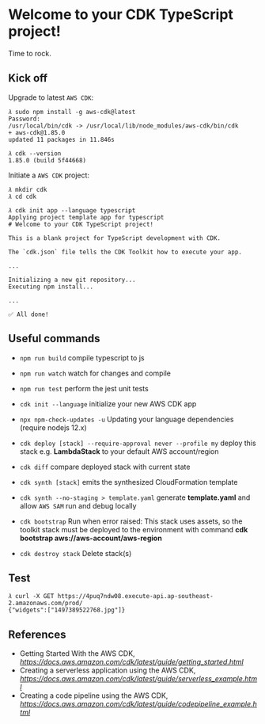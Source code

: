 # Welcome to your CDK TypeScript project!

Time to rock.
## Kick off

Upgrade to latest `AWS CDK`:

```
𝜆 sudo npm install -g aws-cdk@latest
Password:
/usr/local/bin/cdk -> /usr/local/lib/node_modules/aws-cdk/bin/cdk
+ aws-cdk@1.85.0
updated 11 packages in 11.846s

𝜆 cdk --version
1.85.0 (build 5f44668)
```

Initiate a `AWS CDK` project:

```
𝜆 mkdir cdk
𝜆 cd cdk

𝜆 cdk init app --language typescript
Applying project template app for typescript
# Welcome to your CDK TypeScript project!

This is a blank project for TypeScript development with CDK.

The `cdk.json` file tells the CDK Toolkit how to execute your app.

...

Initializing a new git repository...
Executing npm install...

...

✅ All done!
```

## Useful commands

 * `npm run build`                                            compile typescript to js
 * `npm run watch`                                            watch for changes and compile
 * `npm run test`                                             perform the jest unit tests

 * `cdk init --language`                                      initialize your new AWS CDK app

 * `npx npm-check-updates -u`                                 Updating your language dependencies (require nodejs 12.x)

 * `cdk deploy [stack] --require-approval never --profile my` deploy this stack e.g. **LambdaStack** to your default AWS account/region
 * `cdk diff`                                                 compare deployed stack with current state
 * `cdk synth [stack]`                                        emits the synthesized CloudFormation template
 * `cdk synth --no-staging > template.yaml`                   generate **template.yaml** and allow `AWS SAM` run and debug locally
 * `cdk bootstrap`                                            Run when error raised: This stack uses assets, so the toolkit stack must be deployed to the environment with command **cdk bootstrap aws://aws-account/aws-region**
 * `cdk destroy stack`                                        Delete stack(s)

## Test

```
𝜆 curl -X GET https://4puq7ndw08.execute-api.ap-southeast-2.amazonaws.com/prod/
{"widgets":["1497389522768.jpg"]}
```

References
----------

- Getting Started With the AWS CDK, _https://docs.aws.amazon.com/cdk/latest/guide/getting_started.html_
- Creating a serverless application using the AWS CDK, _https://docs.aws.amazon.com/cdk/latest/guide/serverless_example.html_
- Creating a code pipeline using the AWS CDK, _https://docs.aws.amazon.com/cdk/latest/guide/codepipeline_example.html_
